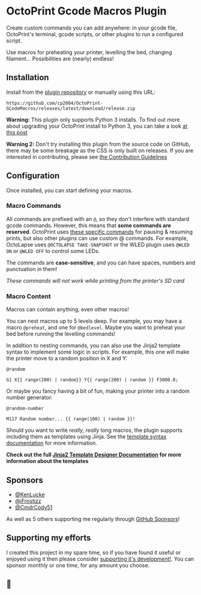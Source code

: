 # OctoPrint Gcode Macros Plugin

Create custom commands you can add anywhere: in your gcode file, OctoPrint's terminal, gcode scripts, or other plugins
to run a configured script.

Use macros for preheating your printer, levelling the bed, changing filament... Possibilities are (nearly) endless!

## Installation

Install from the [plugin repository](https://plugins.octoprint.org/plugins/gcode_macro) or manually using this URL:

    https://github.com/cp2004/OctoPrint-GCodeMacros/releases/latest/download/release.zip

**Warning:** This plugin only supports Python 3 installs. To find out more about upgrading your OctoPrint install to
Python 3, you can take a look
[at this post](https://community.octoprint.org/t/upgrading-your-octoprint-install-to-python-3/35158?u=charlie_powell)

**Warning 2:** Don't try installing this plugin from the source code on GitHub, there may be some breakage as the CSS is
only built on releases. If you are interested in contributing, please see [the Contribution Guidelines](CONTRIBUTING.md)

## Configuration

Once installed, you can start defining your macros.

### Macro Commands

All commands are prefixed with an `@`, so they don't interfere with standard gcode commands. However, this means that
**some commands are reserved**. OctoPrint uses
[these specific commands](https://docs.octoprint.org/en/master/features/atcommands.html) for pausing & resuming prints,
but also other plugins can use custom @ commands. For example, OctoLapse uses `@OCTOLAPSE TAKE-SNAPSHOT` or the WLED
plugin uses `@WLED ON` or `@WLED OFF` to control some LEDs.

The commands are **case-sensitive**, and you can have spaces, numbers and punctuation in them!

_These commands will not work while printing from the printer's SD card_

### Macro Content

Macros can contain anything, even other macros!

You can nest macros up to 5 levels deep. For example, you may have a macro `@preheat`, and one for `@bedlevel`. Maybe
you want to preheat your bed before running the levelling commands!

In addition to nesting commands, you can also use the Jinja2 template syntax to implement some logic in scripts.
For example, this one will make the printer move to a random position in X and Y:

`@random`

```
G1 X{{ range(200) | random}} Y{{ range(200) | random }} F3000.0;
```

Or maybe you fancy having a bit of fun, making your printer into a random number generator:

`@random-number`

```
M117 Random number... {{ range(100) | random }}!
```

Should you want to write _really, really_ long macros, the plugin supports including them as templates using Jinja.
See the [template syntax documentation](./docs/template_syntax.md) for more information.

**Check out the full [Jinja2 Template Designer Documentation](https://jinja.palletsprojects.com/en/2.11.x/templates/#random)
for more information about the templates**

## Sponsors

* [@KenLucke](https://github.com/KenLucke)
* [@iFrostizz](https://github.com/iFrostizz)
* [@CmdrCody51](https://github.com/CmdrCody51)

As well as 5 others supporting me regularly through [GitHub Sponsors](https://github.com/sponsors/cp2004)!

## Supporting my efforts

I created this project in my spare time, so if you have found it useful or enjoyed using it then please consider [supporting it's development!](https://github.com/sponsors/cp2004). You can sponsor monthly or one time, for any amount you choose.
## 👷
